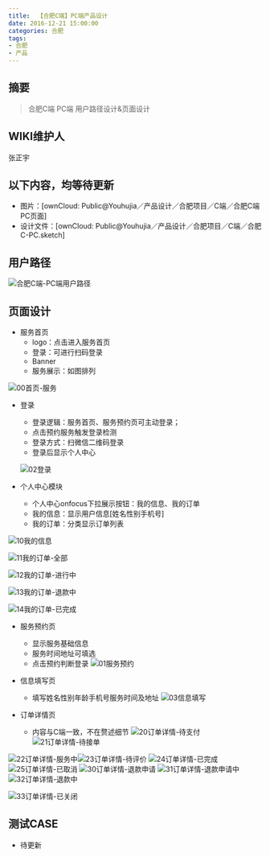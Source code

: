```yaml
---
title:  【合肥C端】PC端产品设计
date: 2016-12-21 15:00:00
categories: 合肥
tags:
- 合肥
- 产品
---
```


## 摘要
> 合肥C端 PC端 用户路径设计&页面设计

<!--more-->
## WIKI维护人
张正宇

## 以下内容，均等待更新

- 图片：[ownCloud: Public@Youhujia／产品设计／合肥项目／C端／合肥C端PC页面]
- 设计文件：[ownCloud: Public@Youhujia／产品设计／合肥项目／C端／合肥C-PC.sketch]

## 用户路径

![合肥C端-PC端用户路径](/media/%E5%90%88%E8%82%A5C%E7%AB%AF-PC%E7%AB%AF%E7%94%A8%E6%88%B7%E8%B7%AF%E5%BE%84.png)


## 页面设计
- 服务首页
    - logo：点击进入服务首页
    - 登录：可进行扫码登录
    - Banner
    - 服务展示：如图排列

![00首页-服务](/media/00%E9%A6%96%E9%A1%B5-%E6%9C%8D%E5%8A%A1.png)


- 登录
    - 登录逻辑：服务首页、服务预约页可主动登录；
    - 点击预约服务触发登录检测
    - 登录方式：扫微信二维码登录
    - 登录后显示个人中心
    
    ![02登录](/media/02%E7%99%BB%E5%BD%95.png)

    
- 个人中心模块
    - 个人中心onfocus下拉展示按钮：我的信息、我的订单
    - 我的信息：显示用户信息[姓名性别手机号]
    - 我的订单：分类显示订单列表

![10我的信息](/media/10%E6%88%91%E7%9A%84%E4%BF%A1%E6%81%AF.png)

![11我的订单-全部](/media/11%E6%88%91%E7%9A%84%E8%AE%A2%E5%8D%95-%E5%85%A8%E9%83%A8.png)

![12我的订单-进行中](/media/12%E6%88%91%E7%9A%84%E8%AE%A2%E5%8D%95-%E8%BF%9B%E8%A1%8C%E4%B8%AD.png)

![13我的订单-退款中](/media/13%E6%88%91%E7%9A%84%E8%AE%A2%E5%8D%95-%E9%80%80%E6%AC%BE%E4%B8%AD.png)

![14我的订单-已完成](/media/14%E6%88%91%E7%9A%84%E8%AE%A2%E5%8D%95-%E5%B7%B2%E5%AE%8C%E6%88%90.png)

- 服务预约页
    - 显示服务基础信息
    - 服务时间地址可填选
    - 点击预约判断登录
![01服务预约](/media/01%E6%9C%8D%E5%8A%A1%E9%A2%84%E7%BA%A6.png)

- 信息填写页
    - 填写姓名性别年龄手机号服务时间及地址
![03信息填写](/media/03%E4%BF%A1%E6%81%AF%E5%A1%AB%E5%86%99.png)

- 订单详情页
    - 内容与C端一致，不在赘述细节
![20订单详情-待支付](/media/20%E8%AE%A2%E5%8D%95%E8%AF%A6%E6%83%85-%E5%BE%85%E6%94%AF%E4%BB%98.png)
![21订单详情-待接单](/media/21%E8%AE%A2%E5%8D%95%E8%AF%A6%E6%83%85-%E5%BE%85%E6%8E%A5%E5%8D%95.png)

![22订单详情-服务中](/media/22%E8%AE%A2%E5%8D%95%E8%AF%A6%E6%83%85-%E6%9C%8D%E5%8A%A1%E4%B8%AD.png)![23订单详情-待评价](/media/23%E8%AE%A2%E5%8D%95%E8%AF%A6%E6%83%85-%E5%BE%85%E8%AF%84%E4%BB%B7.png)
![24订单详情-已完成](/media/24%E8%AE%A2%E5%8D%95%E8%AF%A6%E6%83%85-%E5%B7%B2%E5%AE%8C%E6%88%90.png)
![25订单详情-已取消](/media/25%E8%AE%A2%E5%8D%95%E8%AF%A6%E6%83%85-%E5%B7%B2%E5%8F%96%E6%B6%88.png)
![30订单详情-退款申请](/media/30%E8%AE%A2%E5%8D%95%E8%AF%A6%E6%83%85-%E9%80%80%E6%AC%BE%E7%94%B3%E8%AF%B7.png)
![31订单详情-退款申请中](/media/31%E8%AE%A2%E5%8D%95%E8%AF%A6%E6%83%85-%E9%80%80%E6%AC%BE%E7%94%B3%E8%AF%B7%E4%B8%AD.png)
![32订单详情-退款中](/media/32%E8%AE%A2%E5%8D%95%E8%AF%A6%E6%83%85-%E9%80%80%E6%AC%BE%E4%B8%AD.png)

![33订单详情-已关闭](/media/33%E8%AE%A2%E5%8D%95%E8%AF%A6%E6%83%85-%E5%B7%B2%E5%85%B3%E9%97%AD.png)

## 测试CASE
- 待更新


